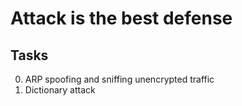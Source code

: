 # Attack is the best defense

## Tasks
0. ARP spoofing and sniffing unencrypted traffic 
1. Dictionary attack 

